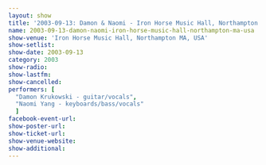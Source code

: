 ```yaml
---
layout: show
title: '2003-09-13: Damon & Naomi - Iron Horse Music Hall, Northampton MA, USA'
name: 2003-09-13-damon-naomi-iron-horse-music-hall-northampton-ma-usa
show-venue: 'Iron Horse Music Hall, Northampton MA, USA'
show-setlist: 
show-date: 2003-09-13
category: 2003
show-radio: 
show-lastfm: 
show-cancelled: 
performers: [
  "Damon Krukowski - guitar/vocals",
  "Naomi Yang - keyboards/bass/vocals"
  ]
facebook-event-url: 
show-poster-url: 
show-ticket-url: 
show-venue-website: 
show-additional: 
---
```


